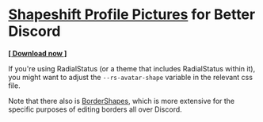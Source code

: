 # [Shapeshift Profile Pictures](https://github.com/Sainan/shapeshift-profile-pictures) for Better Discord

**[[ Download now ]](https://github.com/Sainan/shapeshift-profile-pictures/releases/download/bd-1.0.0/ShapeshiftProfilePictures.theme.css)**

If you're using RadialStatus (or a theme that includes RadialStatus within it), you might want to adjust the `--rs-avatar-shape` variable in the relevant css file.

Note that there also is [BorderShapes](https://betterdiscordlibrary.com/themes/BorderShapes), which is more extensive for the specific purposes of editing borders all over Discord.
